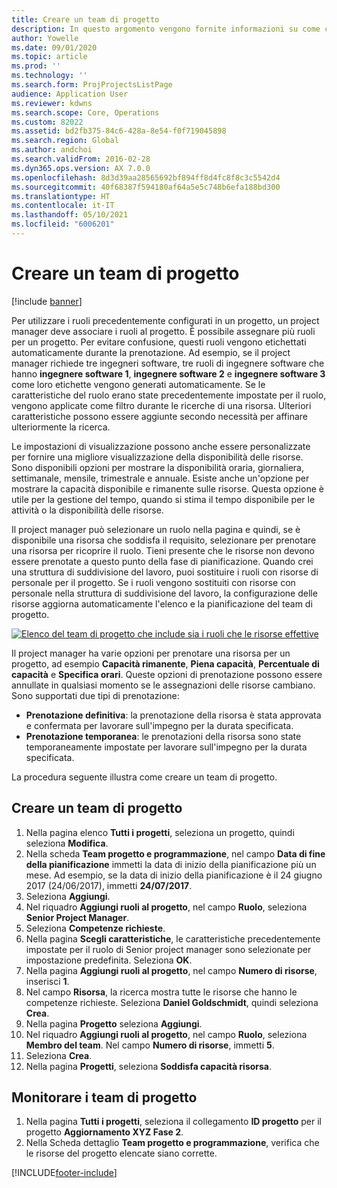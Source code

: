```yaml
---
title: Creare un team di progetto
description: In questo argomento vengono fornite informazioni su come creare e gestire i team di progetto.
author: Yowelle
ms.date: 09/01/2020
ms.topic: article
ms.prod: ''
ms.technology: ''
ms.search.form: ProjProjectsListPage
audience: Application User
ms.reviewer: kdwns
ms.search.scope: Core, Operations
ms.custom: 82022
ms.assetid: bd2fb375-84c6-428a-8e54-f0f719045898
ms.search.region: Global
ms.author: andchoi
ms.search.validFrom: 2016-02-28
ms.dyn365.ops.version: AX 7.0.0
ms.openlocfilehash: 8d3d39aa28565692bf894ff8d4fc8f8c3c5542d4
ms.sourcegitcommit: 40f68387f594180af64a5e5c748b6efa188bd300
ms.translationtype: HT
ms.contentlocale: it-IT
ms.lasthandoff: 05/10/2021
ms.locfileid: "6006201"
---
```

# <a name="create-a-project-team"></a>Creare un team di progetto

[!include [banner](../includes/banner.md)]

Per utilizzare i ruoli precedentemente configurati in un progetto, un project manager deve associare i ruoli al progetto. È possibile assegnare più ruoli per un progetto. Per evitare confusione, questi ruoli vengono etichettati automaticamente durante la prenotazione. Ad esempio, se il project manager richiede tre ingegneri software, tre ruoli di ingegnere software che hanno **ingegnere software 1**, **ingegnere software 2** e **ingegnere software 3** come loro etichette vengono generati automaticamente. Se le caratteristiche del ruolo erano state precedentemente impostate per il ruolo, vengono applicate come filtro durante le ricerche di una risorsa. Ulteriori caratteristiche possono essere aggiunte secondo necessità per affinare ulteriormente la ricerca.

Le impostazioni di visualizzazione possono anche essere personalizzate per fornire una migliore visualizzazione della disponibilità delle risorse. Sono disponibili opzioni per mostrare la disponibilità oraria, giornaliera, settimanale, mensile, trimestrale e annuale. Esiste anche un'opzione per mostrare la capacità disponibile e rimanente sulle risorse. Questa opzione è utile per la gestione del tempo, quando si stima il tempo disponibile per le attività o la disponibilità delle risorse.

Il project manager può selezionare un ruolo nella pagina e quindi, se è disponibile una risorsa che soddisfa il requisito, selezionare per prenotare una risorsa per ricoprire il ruolo. Tieni presente che le risorse non devono essere prenotate a questo punto della fase di pianificazione. Quando crei una struttura di suddivisione del lavoro, puoi sostituire i ruoli con risorse di personale per il progetto. Se i ruoli vengono sostituiti con risorse con personale nella struttura di suddivisione del lavoro, la configurazione delle risorse aggiorna automaticamente l'elenco e la pianificazione del team di progetto.

[![Elenco del team di progetto che include sia i ruoli che le risorse effettive](./media/projectresourcing03-1024x368.jpg)](./media/projectresourcing03.jpg) 

Il project manager ha varie opzioni per prenotare una risorsa per un progetto, ad esempio **Capacità rimanente**, **Piena capacità**, **Percentuale di capacità** e **Specifica orari**. Queste opzioni di prenotazione possono essere annullate in qualsiasi momento se le assegnazioni delle risorse cambiano. Sono supportati due tipi di prenotazione:

- **Prenotazione definitiva**: la prenotazione della risorsa è stata approvata e confermata per lavorare sull'impegno per la durata specificata.
- **Prenotazione temporanea**: le prenotazioni della risorsa sono state temporaneamente impostate per lavorare sull'impegno per la durata specificata.

La procedura seguente illustra come creare un team di progetto.

## <a name="create-a-project-team"></a>Creare un team di progetto

1. Nella pagina elenco **Tutti i progetti**, seleziona un progetto, quindi seleziona **Modifica**.
2. Nella scheda **Team progetto e programmazione**, nel campo **Data di fine della pianificazione** immetti la data di inizio della pianificazione più un mese. Ad esempio, se la data di inizio della pianificazione è il 24 giugno 2017 (24/06/2017), immetti **24/07/2017**.
3. Seleziona **Aggiungi**.
4. Nel riquadro  **Aggiungi ruoli al progetto**, nel campo **Ruolo**, seleziona **Senior Project Manager**.
5. Seleziona **Competenze richieste**.
6. Nella pagina **Scegli caratteristiche**, le caratteristiche precedentemente impostate per il ruolo di Senior project manager sono selezionate per impostazione predefinita. Seleziona **OK**.
7. Nella pagina **Aggiungi ruoli al progetto**, nel campo **Numero di risorse**, inserisci **1**.
8. Nel campo **Risorsa**, la ricerca mostra tutte le risorse che hanno le competenze richieste. Seleziona **Daniel Goldschmidt**, quindi seleziona **Crea**.
9. Nella pagina **Progetto** seleziona **Aggiungi**.
10. Nel riquadro  **Aggiungi ruoli al progetto**, nel campo **Ruolo**, seleziona **Membro del team**. Nel campo **Numero di risorse**, immetti **5**.
11. Seleziona **Crea**.
12. Nella pagina **Progetti**, seleziona **Soddisfa capacità risorsa**.

## <a name="monitor-project-teams"></a>Monitorare i team di progetto
1. Nella pagina **Tutti i progetti**, seleziona il collegamento **ID progetto** per il progetto **Aggiornamento XYZ Fase 2**.
2. Nella Scheda dettaglio **Team progetto e programmazione**, verifica che le risorse del progetto elencate siano corrette.


[!INCLUDE[footer-include](../includes/footer-banner.md)]
